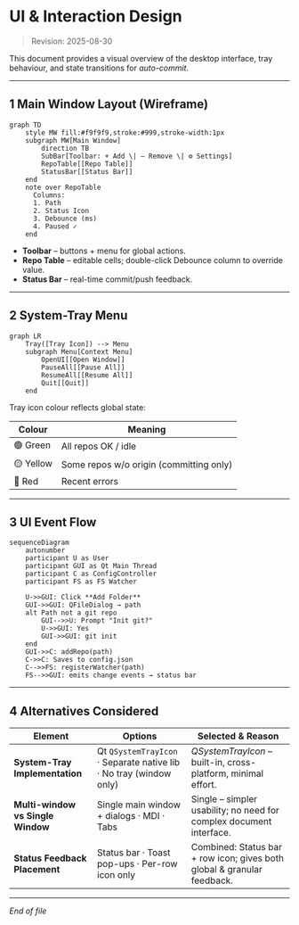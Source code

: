 # UI & Interaction Design

> Revision: 2025-08-30

This document provides a visual overview of the desktop interface, tray behaviour, and state transitions for *auto-commit*.

---

## 1  Main Window Layout (Wireframe)

```mermaid
graph TD
    style MW fill:#f9f9f9,stroke:#999,stroke-width:1px
    subgraph MW[Main Window]
        direction TB
        SubBar[Toolbar: + Add \| – Remove \| ⚙ Settings]
        RepoTable[[Repo Table]]
        StatusBar[[Status Bar]]
    end
    note over RepoTable
      Columns:
      1. Path
      2. Status Icon
      3. Debounce (ms)
      4. Paused ✓
    end
```

* **Toolbar** – buttons + menu for global actions.
* **Repo Table** – editable cells; double-click Debounce column to override value.
* **Status Bar** – real-time commit/push feedback.

---

## 2  System-Tray Menu

```mermaid
graph LR
    Tray([Tray Icon]) --> Menu
    subgraph Menu[Context Menu]
        OpenUI[[Open Window]]
        PauseAll[[Pause All]]
        ResumeAll[[Resume All]]
        Quit[[Quit]]
    end
```

Tray icon colour reflects global state:

| Colour | Meaning |
|--------|---------|
| 🟢 Green | All repos OK / idle |
| 🟡 Yellow | Some repos w/o origin (committing only) |
| 🔴 Red | Recent errors |

---

## 3  UI Event Flow

```mermaid
sequenceDiagram
    autonumber
    participant U as User
    participant GUI as Qt Main Thread
    participant C as ConfigController
    participant FS as FS Watcher

    U->>GUI: Click **Add Folder**
    GUI->>GUI: QFileDialog → path
    alt Path not a git repo
        GUI-->>U: Prompt "Init git?"
        U->>GUI: Yes
        GUI->>GUI: git init
    end
    GUI->>C: addRepo(path)
    C->>C: Saves to config.json
    C-->>FS: registerWatcher(path)
    FS-->>GUI: emits change events → status bar
```

---

## 4  Alternatives Considered

| Element | Options | Selected & Reason |
|---------|---------|-------------------|
| **System-Tray Implementation** | Qt `QSystemTrayIcon` · Separate native lib · No tray (window only) | *QSystemTrayIcon* – built-in, cross-platform, minimal effort. |
| **Multi-window vs Single Window** | Single main window + dialogs · MDI · Tabs | Single – simpler usability; no need for complex document interface. |
| **Status Feedback Placement** | Status bar · Toast pop-ups · Per-row icon only | Combined: Status bar + row icon; gives both global & granular feedback. |

---

*End of file*
